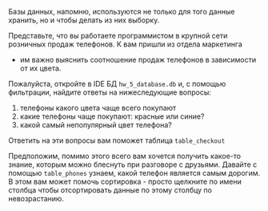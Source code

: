 Базы данных, напомню, используются не только для того данные хранить, но и чтобы делать из них выборку.

Представьте, что вы работаете программистом в крупной сети розничных продаж телефонов. К вам пришли из отдела маркетинга
- им важно выяснить соотношение продаж телефонов в зависимости от их цвета.

Пожалуйста, откройте в IDE БД `hw_5_database.db` и, с помощью фильтрации, найдите ответы на нижеследующие вопросы:

1. телефоны какого цвета чаще всего покупают
2. какие телефоны чаще покупают: красные или синие?
3. какой самый непопулярный цвет телефона?

Ответить на эти вопросы вам поможет таблица `table_checkout`

Предположим, помимо этого всего вам хочется получить какое-то знание, которым можно блеснуть при разговоре с друзьями.
Давайте с помощью `table_phones` узнаем, какой телефон является самым дорогим. В этом вам может помочь сортировка -
просто щелкните по имени столбца чтобы отсортировать данные по этому столбцу по невозрастанию.